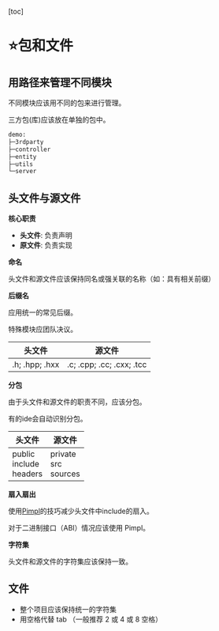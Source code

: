 [toc]

# ⭐包和文件

## 用路径来管理不同模块

不同模块应该用不同的包来进行管理。

三方包(库)应该放在单独的包中。

```bash
demo:
├─3rdparty
├─controller
├─entity
├─utils
└─server
```

## 头文件与源文件

**核心职责**

- **头文件**: 负责声明
- **原文件**: 负责实现

**命名**

头文件和源文件应该保持同名或强关联的名称（如：具有相关前缀）

**后缀名**

应用统一的常见后缀。

特殊模块应团队决议。

| 头文件         | 源文件                    |
| -------------- | ------------------------- |
| .h; .hpp; .hxx | .c; .cpp; .cc; .cxx; .tcc |

**分包**

由于头文件和源文件的职责不同，应该分包。

有的ide会自动识别分包。

| 头文件                           | 源文件                        |
| -------------------------------- | ----------------------------- |
| public<br />include<br />headers | private<br />src<br />sources |

**扇入扇出**

使用[Pimpl](https://github.com/isocpp/CppCoreGuidelines/blob/master/CppCoreGuidelines.md#Ri-pimpl)的技巧减少头文件中include的扇入。

对于二进制接口（ABI）情况应该使用 Pimpl。

**字符集**

头文件和源文件的字符集应该保持一致。

## 文件

- 整个项目应该保持统一的字符集
- 用空格代替 tab （一般推荐 2 或 4 或 8 空格）

